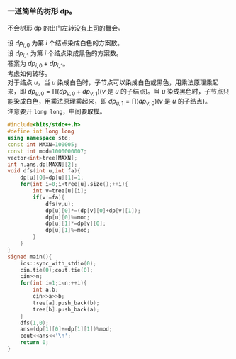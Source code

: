 ### 一道简单的树形 dp。
不会树形 dp 的出门左转[没有上司的舞会](https://www.luogu.com.cn/problem/P1352)。  

设 $dp_{i,0}$ 为第 $i$ 个结点染成白色的方案数。  
设 $dp_{i,1}$ 为第 $i$ 个结点染成黑色的方案数。  
答案为 $dp_{i,0}+dp_{i,1}$。  
考虑如何转移。  
对于结点 $u$，当 $u$ 染成白色时，子节点可以染成白色或黑色，用乘法原理乘起来，即 $dp_{u,0}=\prod{(dp_{v,0}+dp_{v,1})}$($v$ 是 $u$ 的子结点)。当 $u$ 染成黑色时，子节点只能染成白色，用乘法原理乘起来，即 $dp_{u,1}=\prod{(dp_{v,0})}$($v$ 是 $u$ 的子结点)。   
注意要开 ```long long```，中间要取模。
```cpp
#include<bits/stdc++.h>
#define int long long
using namespace std;
const int MAXN=100005;
const int mod=1000000007;
vector<int>tree[MAXN];
int n,ans,dp[MAXN][2];
void dfs(int u,int fa){
	dp[u][0]=dp[u][1]=1;
	for(int i=0;i<tree[u].size();++i){
		int v=tree[u][i];
		if(v!=fa){
			dfs(v,u);
			dp[u][0]*=(dp[v][0]+dp[v][1]);
			dp[u][0]%=mod;
			dp[u][1]*=dp[v][0];
			dp[u][1]%=mod;
		}
	}
}
signed main(){
	ios::sync_with_stdio(0);
	cin.tie(0);cout.tie(0);
	cin>>n;
	for(int i=1;i<n;++i){
		int a,b;
		cin>>a>>b;
		tree[a].push_back(b);
		tree[b].push_back(a);
	}
	dfs(1,0);
	ans=(dp[1][0]+=dp[1][1])%mod;
	cout<<ans<<'\n';
	return 0;
}
```